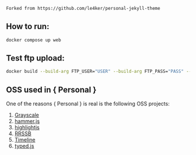 ```bash
Forked from https://github.com/le4ker/personal-jekyll-theme
```

## How to run:
```bash
docker compose up web 
```

## Test ftp upload:
```bash
docker build --build-arg FTP_USER="USER" --build-arg FTP_PASS="PASS" --build-arg FTP_HOST="HOST" -f ftp.Dockerfile 
```

## OSS used in { Personal }

One of the reasons { Personal } is real is the following OSS projects:

  1. [Grayscale](http://startbootstrap.com/template-overviews/grayscale/)
  2. [hammer.js](https://hammerjs.github.io/)
  3. [highlightjs](https://highlightjs.org/)
  4. [RRSSB](https://github.com/kni-labs/rrssb)
  5. [Timeline](https://github.com/kirbyt/timeline-jekyll-theme)
  6. [typed.js](https://github.com/mattboldt/typed.js/)

